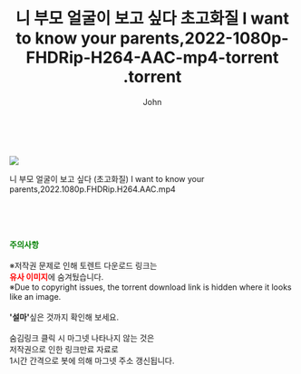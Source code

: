 ﻿---
layout: post
title:  "                   니 부모 얼굴이 보고 싶다 초고화질 I want to know your parents,2022-1080p-FHDRip-H264-AAC-mp4-torrent                .torrent"
author: John
categories: [ 영화 ]
tags: [  ]
image: https://torrentrj59.com/uploadfile/full/f268e7cc5e1b07bb11369828d7e6d488ff07f6d5.jpg 
description: "                   니 부모 얼굴이 보고 싶다 초고화질 I want to know your parents,2022-1080p-FHDRip-H264-AAC-mp4-torrent                 torrent 정보 공유"
toc: true
toc_sticky: true
---

<br>
<p><img src="https://torrentrj59.com/uploadfile/full/f268e7cc5e1b07bb11369828d7e6d488ff07f6d5.jpg"/></p>
 니 부모 얼굴이 보고 싶다 (초고화질) I want to know your parents,2022.1080p.FHDRip.H264.AAC.mp4    
    
<br><br><br>
<p data-ke-size="size16"><b><span style="color: green;">주의사항</span></b><br /><br />※저작권 문제로 인해 토렌트 다운로드 링크는<br /><b><span style="color: red;">유사 이미지</span></b>에 숨겨뒀습니다.<br />※Due to copyright issues, the torrent download link is hidden where it looks like an image.<br /><br /><b>'설마'</b>싶은 것까지 확인해 보세요.<br /><br />숨김링크 클릭 시 마그넷 나타나지 않는 것은<br />저작권으로 인한 링크만료 자료로<br />1시간 간격으로 봇에 의해 마그넷 주소 갱신됩니다.</p>
